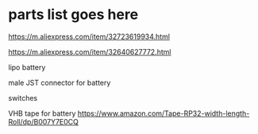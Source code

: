 # parts list goes here

https://m.aliexpress.com/item/32723619934.html

https://m.aliexpress.com/item/32640627772.html

lipo battery

male JST connector for battery

switches

VHB tape for battery
https://www.amazon.com/Tape-RP32-width-length-Roll/dp/B007Y7E0CQ
